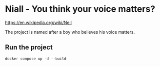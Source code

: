 # Niall - You think your voice matters?

https://en.wikipedia.org/wiki/Neil

The project is named after a boy who believes his voice matters.

## Run the project

```shell
docker compose up -d --build
```
